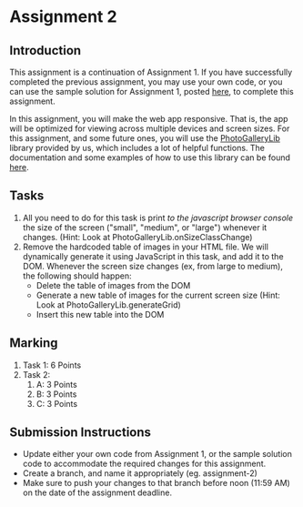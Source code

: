 # Assignment 2

## Introduction

This assignment is a continuation of Assignment 1. If you have successfully completed the previous assignment, you may use your own code, or you can use the sample solution for Assignment 1, posted [here](http://ece.ubc.ca/~kumseok/src/vsp19/solutions/assignment-1.zip), to complete this assignment.

In this assignment, you will make the web app responsive. That is, the app will be optimized for viewing across multiple devices and screen sizes. For this assignment, and some future ones, you will use the [PhotoGalleryLib](PhotoGalleryLib.js) library provided by us, which includes a lot of helpful functions. The documentation and some examples of how to use this library can be found [here](PhotoGalleryLib.md).

## Tasks

1. All you need to do for this task is print *to the javascript browser console* the size of the screen ("small", "medium", or "large") whenever it changes. (Hint: Look at PhotoGalleryLib.onSizeClassChange)
2. Remove the hardcoded table of images in your HTML file. We will dynamically generate it using JavaScript in this task, and add it to the DOM. Whenever the screen size changes (ex, from large to medium), the following should happen:
    - Delete the table of images from the DOM
    - Generate a new table of images for the current screen size (Hint: Look at PhotoGalleryLib.generateGrid)
    - Insert this new table into the DOM

## Marking
1. Task 1: 6 Points
2. Task 2:
    1. A: 3 Points
    2. B: 3 Points
    3. C: 3 Points


## Submission Instructions

- Update either your own code from Assignment 1, or the sample solution code to accommodate the required changes for this assignment.
- Create a branch, and name it appropriately (eg. assignment-2)
- Make sure to push your changes to that branch before noon (11:59 AM) on the date of the assignment deadline.
